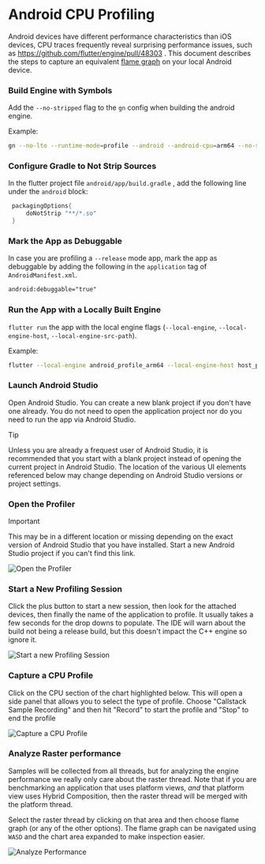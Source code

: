 # Android CPU Profiling

Android devices have different performance characteristics than iOS devices, CPU traces frequently reveal surprising performance issues, such as https://github.com/flutter/engine/pull/48303 . This document describes the steps to capture an equivalent [flame graph](https://cacm.acm.org/magazines/2016/6/202665-the-flame-graph/abstract) on your local Android device.

### Build Engine with Symbols

Add the `--no-stripped` flag to the `gn` config when building the android engine.

Example:

```sh
gn --no-lto --runtime-mode=profile --android --android-cpu=arm64 --no-stripped
```

### Configure Gradle to Not Strip Sources

In the flutter project file `android/app/build.gradle` , add the following line under the `android` block:

```gradle
 packagingOptions{
     doNotStrip "**/*.so"
 }
```

### Mark the App as Debuggable

In case you are profiling a `--release` mode app, mark the app as debuggable by adding the following in the `application` tag of `AndroidManifest.xml`.

```xml
android:debuggable="true"
```

### Run the App with a Locally Built Engine

`flutter run` the app with the local engine flags (`--local-engine`,  `--local-engine-host`,  `--local-engine-src-path`).

Example:

```sh
flutter --local-engine android_profile_arm64 --local-engine-host host_profile_arm64 run --enable-impeller --profile
```

### Launch Android Studio

Open Android Studio. You can create a new blank project if you don't have one already. You do not need to open the application project nor do you need to run the app via Android Studio.

> [!TIP]
> Unless you are already a frequest user of Android Studio, it is recommended that you start with a blank project instead of opening the current project in Android Studio. The location of the various UI elements referenced below may change depending on Android Studio versions or project settings.

### Open the Profiler

> [!IMPORTANT]
> This may be in a different location or missing depending on the exact version of Android Studio that you have installed. Start a new Android Studio project if you can't find this link.

![Open the Profiler](https://github.com/flutter/assets-for-api-docs/blob/main/assets/engine/impeller/android_profiling/image.avif)

### Start a New Profiling Session

Click the plus button to start a new session, then look for the attached devices, then finally the name of the application to profile. It usually takes a few seconds for the drop downs to populate. The IDE will warn about the build not being a release build, but this doesn't impact the C++ engine so ignore it.

![Start a new Profiling Session](https://github.com/flutter/assets-for-api-docs/blob/main/assets/engine/impeller/android_profiling/dropdown.avif)

### Capture a CPU Profile

Click on the CPU section of the chart highlighted below. This will open a side panel that allows you to select the type of profile. Choose "Callstack Sample Recording" and then hit "Record" to start the profile and "Stop" to end the profile

![Capture a CPU Profile](https://github.com/flutter/assets-for-api-docs/blob/main/assets/engine/impeller/android_profiling/where_do_i_click.avif)

### Analyze Raster performance

Samples will be collected from all threads, but for analyzing the engine performance we really only care about the raster thread. Note that if you are benchmarking an application that uses platform views, _and_ that platform view uses Hybrid Composition, then the raster thread will be merged with the platform thread.

Select the raster thread by clicking on that area and then choose flame graph (or any of the other options). The flame graph can be navigated using `WASD` and the chart area expanded to make inspection easier.

![Analyze Performance](https://github.com/flutter/assets-for-api-docs/blob/main/assets/engine/impeller/android_profiling/so_many_options.avif)
